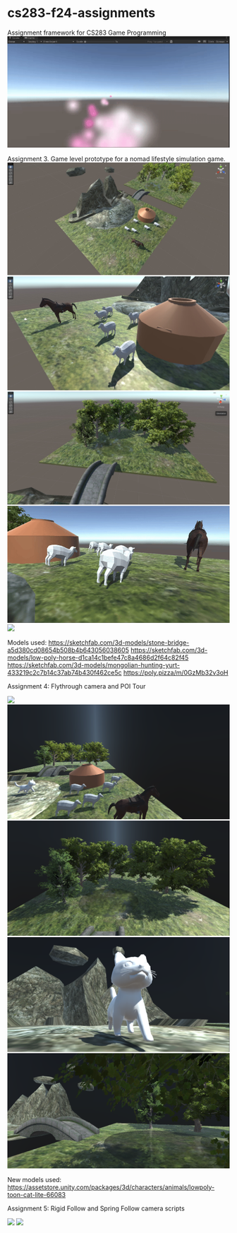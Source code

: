 # cs283-f24-assignments
Assignment framework for CS283 Game Programming
![](https://github.com/saniya05m/cs283-f24-assignments/blob/main/ParticleEffect.gif)

Assignment 3. Game level prototype for a nomad lifestyle simulation game.
![](https://github.com/saniya05m/cs283-f24-assignments/blob/main/whole_scene.jpeg)
![](https://github.com/saniya05m/cs283-f24-assignments/blob/main/sheeps_and_horse.jpeg)
![](https://github.com/saniya05m/cs283-f24-assignments/blob/main/bridge_and_trees.jpeg)
![](https://github.com/saniya05m/cs283-f24-assignments/blob/main/sheep_animation.gif)
![](https://github.com/saniya05m/cs283-f24-assignments/blob/main/sceneview.gif)

Models used:
https://sketchfab.com/3d-models/stone-bridge-a5d380cd08654b508b4b643056038605
https://sketchfab.com/3d-models/low-poly-horse-d1ca14c1befe47c8a4686d2f64c82f45
https://sketchfab.com/3d-models/mongolian-hunting-yurt-433219c2c7b14c37ab74b430f462ce5c
https://poly.pizza/m/0GzMb32v3oH

Assignment 4: Flythrough camera and POI Tour

![](https://github.com/saniya05m/cs283-f24-assignments/blob/main/POI_Tour.gif)
![](https://github.com/saniya05m/cs283-f24-assignments/blob/main/Wholeview.png)
![](https://github.com/saniya05m/cs283-f24-assignments/blob/main/Trees.png)
![](https://github.com/saniya05m/cs283-f24-assignments/blob/main/Cat_on_mountain.png)
![](https://github.com/saniya05m/cs283-f24-assignments/blob/main/Pond_mountain.png)

New models used:
https://assetstore.unity.com/packages/3d/characters/animals/lowpoly-toon-cat-lite-66083

Assignment 5: Rigid Follow and Spring Follow camera scripts

![](https://github.com/saniya05m/cs283-f24-assignments/blob/main/RigidFollow.gif)
![](https://github.com/saniya05m/cs283-f24-assignments/blob/main/SpringFollow.gif)
